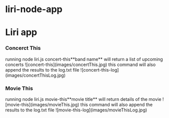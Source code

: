 # liri-node-app

<h1>Liri app</h1>

<h3>Concerct This</h3>
running node liri.js concert-this**band name**
will return a list of upcoming concerts 
![concert-this](images/concertThis.jpg)
this command will also append the results to the log.txt file
![concert-this-log](images/concertThisLog.jpg)
<h3>Movie This</h3>
running node liri.js movie-this**movie title**
will return details of the movie 
![movie-this](images/movieThis.jpg)
this command will also append the results to the log.txt file 
![movie-this-log](images/movieThisLog.jpg)
